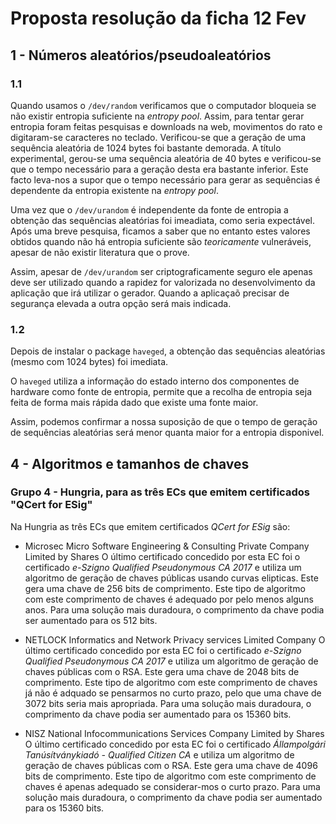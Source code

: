 # Proposta resolução da ficha 12 Fev

## 1 - Números aleatórios/pseudoaleatórios

### 1.1 
Quando usamos o `/dev/random` verificamos que o computador bloqueia se não existir entropia suficiente na _entropy pool_. Assim, para tentar gerar entropia foram feitas pesquisas e downloads na web, movimentos do rato e digitaram-se caracteres no teclado. Verificou-se que a geração de uma sequência aleatória de 1024 bytes foi bastante demorada. A título experimental, gerou-se uma sequência aleatória de 40 bytes e verificou-se que o tempo necessário para a geração desta era bastante inferior. Este facto leva-nos a supor que o tempo necessário para gerar as sequências é dependente da entropia existente na _entropy pool_.

Uma vez que o `/dev/urandom` é independente da fonte de entropia a obtenção das sequências aleatórias foi imeadiata, como seria expectável. Após uma breve pesquisa, ficamos a saber que no entanto estes valores obtidos quando não há entropia suficiente são _teoricamente_ vulneráveis, apesar de não existir literatura que o prove.

Assim, apesar de `/dev/urandom` ser criptograficamente seguro ele apenas deve ser utilizado quando a rapidez for valorizada no desenvolvimento da aplicação que irá utilizar o gerador. Quando a aplicaçaõ precisar de segurança elevada a outra opção será mais indicada.

### 1.2

Depois de instalar o package `haveged`, a obtenção das sequências aleatórias (mesmo com 1024 bytes) foi imediata.

O `haveged` utiliza a informação do estado interno dos componentes de hardware como fonte de entropia, permite que a recolha de entropia seja feita de forma mais rápida dado que existe uma fonte maior.

Assim, podemos confirmar a nossa suposição de que o tempo de geração de sequências aleatórias será menor quanta maior for a entropia disponivel.

## 4 - Algoritmos e tamanhos de chaves
### Grupo 4 - Hungria, para as três ECs que emitem certificados "QCert for ESig"

Na Hungria as três ECs que emitem certificados _QCert for ESig_ são:
* Microsec Micro Software Engineering & Consulting Private Company Limited by Shares
    O último certificado concedido por esta EC foi o certificado _e-Szigno Qualified Pseudonymous CA 2017_ e utiliza um algoritmo de geração de chaves públicas usando curvas elipticas. Este gera uma chave de 256 bits de comprimento. Este tipo de algoritmo com este comprimento de chaves é adequado por pelo menos alguns anos. Para uma solução mais duradoura, o comprimento da chave podia ser aumentado para os 512 bits.

* NETLOCK Informatics and Network Privacy services Limited Company
    O último certificado concedido por esta EC foi o certificado _e-Szigno Qualified Pseudonymous CA 2017_ e utiliza um algoritmo de geração de chaves públicas com o RSA. Este gera uma chave de 2048 bits de comprimento. Este tipo de algoritmo com este comprimento de chaves já não é adquado se pensarmos no curto prazo, pelo que uma chave de 3072 bits seria mais apropriada. Para uma solução mais duradoura, o comprimento da chave podia ser aumentado para os 15360 bits.

* NISZ National Infocommunications Services Company Limited by Shares
 O último certificado concedido por esta EC foi o certificado _Állampolgári Tanúsítványkiadó - Qualified Citizen CA_ e utiliza um algoritmo de geração de chaves públicas com o RSA. Este gera uma chave de 4096 bits de comprimento. Este tipo de algoritmo com este comprimento de chaves é apenas adequado se considerar-mos o curto prazo. Para uma solução mais duradoura, o comprimento da chave podia ser aumentado para os 15360 bits.